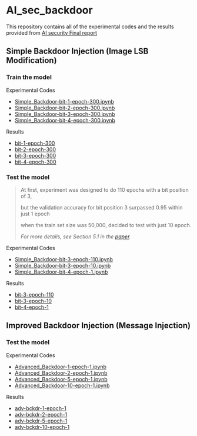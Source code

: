 # AI_sec_backdoor
This repository contains all of the experimental codes and the results provided from [AI security Final report](https://github.com/starbuucks/AI_sec_backdoor/blob/main/BackdoorWatermarking%20as%20a%20Service.pdf)

## Simple Backdoor Injection (Image LSB Modification)

### Train the model

Experimental Codes
- [Simple_Backdoor-bit-1-epoch-300.ipynb](https://github.com/starbuucks/AI_sec_backdoor/blob/main/Simple_Backdoor-bit-1-epoch-300.ipynb)
- [Simple_Backdoor-bit-2-epoch-300.ipynb](https://github.com/starbuucks/AI_sec_backdoor/blob/main/Simple_Backdoor-bit-2-epoch-300.ipynb)
- [Simple_Backdoor-bit-3-epoch-300.ipynb](https://github.com/starbuucks/AI_sec_backdoor/blob/main/Simple_Backdoor-bit-3-epoch-300.ipynb)
- [Simple_Backdoor-bit-4-epoch-300.ipynb](https://github.com/starbuucks/AI_sec_backdoor/blob/main/Simple_Backdoor-bit-4-epoch-300.ipynb)
  
Results
- [bit-1-epoch-300](https://github.com/starbuucks/AI_sec_backdoor/tree/main/bit-1-epoch-300)
- [bit-2-epoch-300](https://github.com/starbuucks/AI_sec_backdoor/tree/main/bit-2-epoch-300)
- [bit-3-epoch-300](https://github.com/starbuucks/AI_sec_backdoor/tree/main/bit-3-epoch-300)
- [bit-4-epoch-300](https://github.com/starbuucks/AI_sec_backdoor/tree/main/bit-4-epoch-300)

### Test the model

> At first, experiment was designed to do 110 epochs with a bit position of 3,
> 
> but the validation accuracy for bit position 3 surpassed 0.95 within just 1 epoch
>
> when the train set size was 50,000, decided to test with just 10 epoch.
> 
> _For more details, see Section 5.1 in the [paper](https://github.com/starbuucks/AI_sec_backdoor/blob/main/BackdoorWatermarking%20as%20a%20Service.pdf)._

Experimental Codes
- [Simple_Backdoor-bit-3-epoch-110.ipynb](https://github.com/starbuucks/AI_sec_backdoor/blob/main/Simple_Backdoor-bit-3-epoch-110.ipynb)
- [Simple_Backdoor-bit-3-epoch-10.ipynb](https://github.com/starbuucks/AI_sec_backdoor/blob/main/Simple_Backdoor-bit-3-epoch-10.ipynb)
- [Simple_Backdoor-bit-4-epoch-1.ipynb](https://github.com/starbuucks/AI_sec_backdoor/blob/main/Simple_Backdoor-bit-4-epoch-1.ipynb)

Results
- [bit-3-epoch-110](https://github.com/starbuucks/AI_sec_backdoor/tree/main/bit-3-epoch-110)
- [bit-3-epoch-10](https://github.com/starbuucks/AI_sec_backdoor/tree/main/bit-3-epoch-10)
- [bit-4-epoch-1](https://github.com/starbuucks/AI_sec_backdoor/tree/main/bit-4-epoch-1)

## Improved Backdoor Injection (Message Injection)

### Test the model

Experimental Codes
- [Advanced_Backdoor-1-epoch-1.ipynb](https://github.com/starbuucks/AI_sec_backdoor/blob/main/Advanced_Backdoor-1-epoch-1.ipynb)
- [Advanced_Backdoor-2-epoch-1.ipynb](https://github.com/starbuucks/AI_sec_backdoor/blob/main/Advanced_Backdoor-2-epoch-1.ipynb)
- [Advanced_Backdoor-5-epoch-1.ipynb](https://github.com/starbuucks/AI_sec_backdoor/blob/main/Advanced_Backdoor-5-epoch-1.ipynb)
- [Advanced_Backdoor-10-epoch-1.ipynb](https://github.com/starbuucks/AI_sec_backdoor/blob/main/Advanced_Backdoor-10-epoch-1.ipynb)

Results
- [adv-bckdr-1-epoch-1](https://github.com/starbuucks/AI_sec_backdoor/tree/main/adv-bckdr-1-epoch-1)
- [adv-bckdr-2-epoch-1](https://github.com/starbuucks/AI_sec_backdoor/tree/main/adv-bckdr-2-epoch-1)
- [adv-bckdr-5-epoch-1](https://github.com/starbuucks/AI_sec_backdoor/tree/main/adv-bckdr-5-epoch-1)
- [adv-bckdr-10-epoch-1](https://github.com/starbuucks/AI_sec_backdoor/tree/main/adv-bckdr-10-epoch-1)

